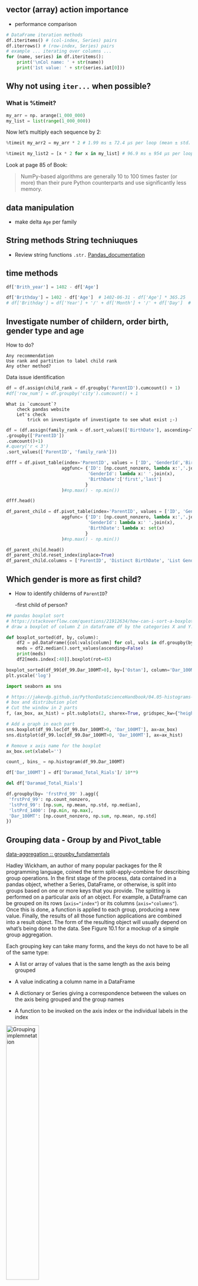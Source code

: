 
## vector (array) action importance

- performance comparison 


```python
# DataFrame iteration methods
df.iteritems() # (col-index, Series) pairs
df.iterrows() # (row-index, Series) pairs
# example ... iterating over columns ...
for (name, series) in df.iteritems():
    print('\nCol name: ' + str(name))
    print('1st value: ' + str(series.iat[0]))
```

## Why not using `iter...` when possible?

### What is %timeit?

```python
my_arr = np. arange(1_000_000)
my_list = list(range(1_000_000))
```
Now let’s multiply each sequence by 2:
```python
%timeit my_arr2 = my_arr * 2 # 1.99 ms ± 72.4 µs per loop (mean ± std. dev. of 7 runs, 100 loops each)
```

```python
%timeit my_list2 = [x * 2 for x in my_list] # 96.9 ms ± 954 µs per loop (mean ± std. dev. of 7 runs, 10 loops each)
```

Look at page 85 of Book:

>    NumPy-based algorithms are generally 10 to 100 times faster (or more) than their pure Python counterparts and use
>     significantly less memory.




## data manipulation

- make delta `Age` per family

## String methods String techniuques

- Review string functions
    `.str.`
    [Pandas_documentation](https://pandas.pydata.org/docs/reference/series.html#string-handling)



## time methods
```python
df['Brith_year'] = 1402 - df['Age']

df['Brithday'] = 1402 - df['Age']  # 1402-06-31 - df['Age'] * 365.25
# df['Brithday'] = df['Year'] + '/' + df['Month'] + '/' + df['Day']  # 2022/05/17
```
## Investigate number of childern, order birth, gender type and age
How to do?

    Any recommendation
    Use rank and partition to label child rank
    Any other method?

Data issue identification
```python
df = df.assign(child_rank = df.groupby('ParentID').cumcount() + 1)
#df['row_num'] = df.groupby('city').cumcount() + 1
```
    What is `cumcount`?
        check pandas website
        Let's check
            trick on investigate of investigate to see what exist ;-)





```python
df = (df.assign(family_rank = df.sort_values(['BirthDate'], ascending=True)
.groupby(['ParentID'])
.cumcount()+1)
#.query('r < 3')
.sort_values(['ParentID', 'family_rank']))
```






```python
dfff = df.pivot_table(index='ParentID', values = ['ID', 'GenderId','BirthDate'],
                     aggfunc= {'ID': [np.count_nonzero, lambda x:','.join(x)],
                               'GenderId': lambda x:' '.join(x),
                               'BirthDate':['first','last']
                              }
                     )#np.max() - np.min())

dfff.head()

df_parent_child = df.pivot_table(index='ParentID', values = ['ID', 'GenderId','BirthDate'],
                     aggfunc= {'ID': [np.count_nonzero, lambda x:','.join(x)],
                               'GenderId': lambda x:' '.join(x),
                               'BirthDate': lambda x: set(x)
                              }
                     )#np.max() - np.min())

df_parent_child.head()
df_parent_child.reset_index(inplace=True)
df_parent_child.columns = ['ParentID', 'Distinct BirthDate', 'List Gender', 'List_N_ID', 'count_nonzero_N_ID']
```

## Which gender is more as first child?
- How to identify childerns of `ParentID`?

   -first child of person?



```python
## pandas boxplot sort  
# https://stackoverflow.com/questions/21912634/how-can-i-sort-a-boxplot-in-pandas-by-the-median-values
# draw a boxplot of column Z in dataframe df by the categories X and Y. How can I sort the boxplot by the median, in descending order?

def boxplot_sorted(df, by, column):
    df2 = pd.DataFrame({col:vals[column] for col, vals in df.groupby(by)})
    meds = df2.median().sort_values(ascending=False)
    print(meds)
    df2[meds.index[:40]].boxplot(rot=45)

boxplot_sorted(df_99[df_99.Dar_100MT>0], by=['Ostan'], column='Dar_100MT')
plt.yscale('log')

```



```python
import seaborn as sns

# https://jakevdp.github.io/PythonDataScienceHandbook/04.05-histograms-and-binnings.html
# box and distribution plot 
# Cut the window in 2 parts
f, (ax_box, ax_hist) = plt.subplots(2, sharex=True, gridspec_kw={"height_ratios": (.15, .85)})

# Add a graph in each part
sns.boxplot(df_99.loc[df_99.Dar_100MT>0, 'Dar_100MT'], ax=ax_box)
sns.distplot(df_99.loc[df_99.Dar_100MT>0, 'Dar_100MT'], ax=ax_hist)

# Remove x axis name for the boxplot
ax_box.set(xlabel='')
```


```python
count_, bins_ = np.histogram(df_99.Dar_100MT)
```


```python
df['Dar_100MT'] = df['Daramad_Total_Rials']/ 10**9

del df['Daramad_Total_Rials']

df.groupby(by= 'frstPrd_99' ).agg({
 'frstPrd_99': np.count_nonzero,
 'lstPrd_99': [np.sum, np.mean, np.std, np.median],
 'lstPrd_1400': [np.min, np.max],
 'Dar_100MT': [np.count_nonzero, np.sum, np.mean, np.std]  
})
```
## Grouping data - Group by and Pivot_table

[data-aggregation :: groupby_fundamentals](https://wesmckinney.com/book/data-aggregation.html#groupby_fundamentals)

Hadley Wickham, an author of many popular packages for the R programming language, coined the term split-apply-combine for describing group operations. In the first stage of the process, data contained in a pandas object, whether a Series, DataFrame, or otherwise, is split into groups based on one or more keys that you provide. The splitting is performed on a particular axis of an object. For example, a DataFrame can be grouped on its rows (`axis="index"`) or its columns (`axis="columns"`). Once this is done, a function is applied to each group, producing a new value. Finally, the results of all those function applications are combined into a result object. The form of the resulting object will usually depend on what’s being done to the data. See Figure 10.1 for a mockup of a simple group aggregation.

Each grouping key can take many forms, and the keys do not have to be all of the same type:

- A list or array of values that is the same length as the axis being grouped

- A value indicating a column name in a DataFrame

- A dictionary or Series giving a correspondence between the values on the axis being grouped and the group names

- A function to be invoked on the axis index or the individual labels in the index


 <img src=https://wesmckinney.com/book/images/pda3_1001.png alt="Grouping implemnetation" width="42%" >


 The Python command is as follows:
```python
(df
 .groupby(['col_1', ..., 'col_n'])
 .agg({'col': builtin_agg})
```
where builtin_agg is among the following:

<table class="table">
<caption>Table&nbsp;10.1: Optimized <code>groupby</code> methods</caption>
<thead>
<tr class="header">
<th style="text-align: left;">Function name</th>
<th style="text-align: left;">Description</th>
</tr>
</thead>
<tbody>
<tr class="odd">
<td style="text-align: left;"><code>any, all</code></td>
<td style="text-align: left;">Return <code>True</code> if any (one or more values) or all non-NA values are "truthy"</td>
</tr>
<tr class="even">
<td style="text-align: left;"><code>count</code></td>
<td style="text-align: left;">Number of non-NA values</td>
</tr>
<tr class="odd">
<td style="text-align: left;"><code>cummin, cummax</code></td>
<td style="text-align: left;">Cumulative minimum and maximum of non-NA values</td>
</tr>
<tr class="even">
<td style="text-align: left;"><code>cumsum</code></td>
<td style="text-align: left;">Cumulative sum of non-NA values</td>
</tr>
<tr class="odd">
<td style="text-align: left;"><code>cumprod</code></td>
<td style="text-align: left;">Cumulative product of non-NA values</td>
</tr>
<tr class="even">
<td style="text-align: left;"><code>first, last</code></td>
<td style="text-align: left;">First and last non-NA values</td>
</tr>
<tr class="odd">
<td style="text-align: left;"><code>mean</code></td>
<td style="text-align: left;">Mean of non-NA values</td>
</tr>
<tr class="even">
<td style="text-align: left;"><code>median</code></td>
<td style="text-align: left;">Arithmetic median of non-NA values</td>
</tr>
<tr class="odd">
<td style="text-align: left;"><code>min, max</code></td>
<td style="text-align: left;">Minimum and maximum of non-NA values</td>
</tr>
<tr class="even">
<td style="text-align: left;"><code>nth</code></td>
<td style="text-align: left;">Retrieve value that would appear at position <code>n</code> with the data in sorted order</td>
</tr>
<tr class="odd">
<td style="text-align: left;"><code>ohlc</code></td>
<td style="text-align: left;">Compute four "open-high-low-close" statistics for time series-like data</td>
</tr>
<tr class="even">
<td style="text-align: left;"><code>prod</code></td>
<td style="text-align: left;">Product of non-NA values</td>
</tr>
<tr class="odd">
<td style="text-align: left;"><code>quantile</code></td>
<td style="text-align: left;">Compute sample quantile</td>
</tr>
<tr class="even">
<td style="text-align: left;"><code>rank</code></td>
<td style="text-align: left;">Ordinal ranks of non-NA values, like calling <code>Series.rank</code></td>
</tr>
<tr class="odd">
<td style="text-align: left;"><code>size</code></td>
<td style="text-align: left;">Compute group sizes, returning result as a Series</td>
</tr>
<tr class="even">
<td style="text-align: left;"><code>sum</code></td>
<td style="text-align: left;">Sum of non-NA values</td>
</tr>
<tr class="odd">
<td style="text-align: left;"><code>std, var</code></td>
<td style="text-align: left;">Sample standard deviation and variance</td>
</tr>
</tbody>
</table>
